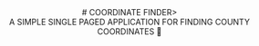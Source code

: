 <div align ="center"># COORDINATE FINDER></div>
<div align="center">A SIMPLE SINGLE PAGED APPLICATION FOR FINDING COUNTY COORDINATES 📍</div>
